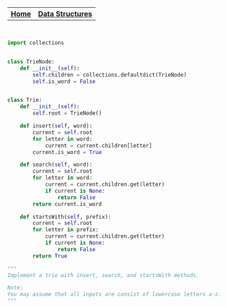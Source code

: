 <table style="width:100%">
  <tr>
    <th><a href="/just-learn-this">Home</a></th>
    <th><a href="/just-learn-this/data_structures/data_structure_menu.html">Data Structures</a></th>
  </tr>
</table>

```python


import collections


class TrieNode:
    def __init__(self):
        self.children = collections.defaultdict(TrieNode)
        self.is_word = False


class Trie:
    def __init__(self):
        self.root = TrieNode()

    def insert(self, word):
        current = self.root
        for letter in word:
            current = current.children[letter]
        current.is_word = True

    def search(self, word):
        current = self.root
        for letter in word:
            current = current.children.get(letter)
            if current is None:
                return False
        return current.is_word

    def startsWith(self, prefix):
        current = self.root
        for letter in prefix:
            current = current.children.get(letter)
            if current is None:
                return False
        return True

"""
Implement a trie with insert, search, and startsWith methods.

Note:
You may assume that all inputs are consist of lowercase letters a-z.
"""

```